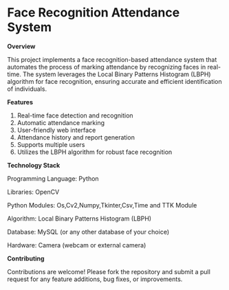 # Face Recognition Attendance System
**Overview**

This project implements a face recognition-based attendance system that automates the process of marking attendance by recognizing faces in real-time. The system leverages the Local Binary Patterns Histogram (LBPH) algorithm for face recognition, ensuring accurate and efficient identification of individuals.

**Features**

1. Real-time face detection and recognition
2. Automatic attendance marking
3. User-friendly web interface
4. Attendance history and report generation
5. Supports multiple users
6. Utilizes the LBPH algorithm for robust face recognition
   
**Technology Stack**

Programming Language: Python

Libraries: OpenCV

Python Modules: Os,Cv2,Numpy,Tkinter,Csv,Time and TTK Module

Algorithm: Local Binary Patterns Histogram (LBPH)

Database: MySQL (or any other database of your choice)

Hardware: Camera (webcam or external camera)

**Contributing**

Contributions are welcome! Please fork the repository and submit a pull request for any feature additions, bug fixes, or improvements.
